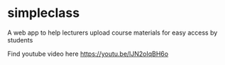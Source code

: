 # simpleclass
A web app to help lecturers upload course materials for easy access by students

Find youtube video here https://youtu.be/lJN2oIqBH6o
